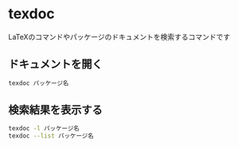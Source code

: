 # texdoc

LaTeXのコマンドやパッケージのドキュメントを検索するコマンドです

## ドキュメントを開く

```bash
texdoc パッケージ名
```

## 検索結果を表示する

```bash
texdoc -l パッケージ名
texdoc --list パッケージ名
```
